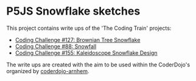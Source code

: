 # P5JS Snowflake sketches

This project contains write ups of the 'The Coding Train' projects:
- [Coding Challenge #127: Brownian Tree Snowflake](https://www.youtube.com/watch?v=XUA8UREROYE)
- [Coding Challenge #88: Snowfall](https://www.youtube.com/watch?v=cl-mHFCGzYk)
- [Coding Challenge #155: Kaleidoscope Snowflake Design](https://www.youtube.com/watch?v=R3C2giDfmO8)

The write ups are created with the aim to be used within the CoderDojo's organized by
[coderdojo-arnhem](coderdojo-arnhem.nl/).

